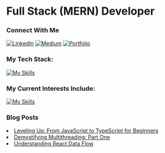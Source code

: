 <h1>Full Stack (MERN) Developer</h1>

<h3>Connect With Me</h3>
<a href="https://www.linkedin.com/in/wesmith314/" style="display: inline-block;">
    <img src="https://img.shields.io/badge/LinkedIn-0077B5?style=for-the-badge&logo=linkedin&logoColor=white" alt="LinkedIn">
</a>
<a href="https://medium.com/@wesmith314" style="display: inline-block;">
    <img src="https://img.shields.io/badge/Medium-12100E?style=for-the-badge&logo=Portfolio&logoColor=white" alt="Medium">
</a>
<a href="http://wesmith.dev" style="display: inline-block;">
    <img src="https://img.shields.io/badge/PORTFOLIO-orange?style=for-the-badge" alt="Portfolio">
</a>

<h3>My Tech Stack:</h3>

[![My Skills](https://skillicons.dev/icons?i=ts,react,nodejs,mongodb,aws)](https://skillicons.dev)
<h3>My Current Interests Include:</h3>

[![My Skills](https://skillicons.dev/icons?i=nextjs,jest,python,postgresql)](https://skillicons.dev)


<h3>Blog Posts</h3>
<li><a href="https://medium.com/@wesmith314/a-beginners-guide-to-typescript-supercharge-your-javascript-af5489e52c91">Leveling Up: From JavaScript to TypeScript for Beginners</a></li>
<li><a href="https://medium.com/@wesmith314/demystifying-multithreading-part-one-f85f97de7532">Demystifying Multithreading: Part One</a></li>
<li><a href="https://medium.com/@wesmith314/understanding-react-data-flow-2c18fb17f01e">Understanding React Data Flow</a></li>

<!--
**wesmith3/wesmith3** is a ✨ _special_ ✨ repository because its `README.md` (this file) appears on your GitHub profile.

Here are some ideas to get you started:

- 🔭 I’m currently working on ...
- 🌱 I’m currently learning ...
- 👯 I’m looking to collaborate on ...
- 🤔 I’m looking for help with ...
- 💬 Ask me about ...
- 📫 How to reach me: ...
- 😄 Pronouns: ...
- ⚡ Fun fact: ...
-->
